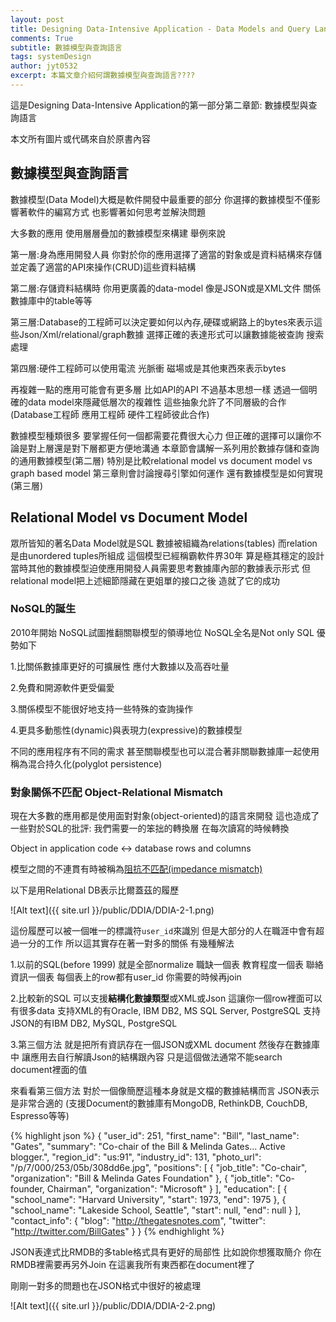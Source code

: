 ```yaml
---
layout: post
title: Designing Data-Intensive Application - Data Models and Query Languages
comments: True 
subtitle: 數據模型與查詢語言
tags: systemDesign 
author: jyt0532
excerpt: 本篇文章介紹何謂數據模型與查詢語言????
---
```


這是Designing Data-Intensive Application的第一部分第二章節: 數據模型與查詢語言

本文所有圖片或代碼來自於原書內容

## 數據模型與查詢語言

數據模型(Data Model)大概是軟件開發中最重要的部分 你選擇的數據模型不僅影響著軟件的編寫方式 也影響著如何思考並解決問題

大多數的應用 使用層層疊加的數據模型來構建 舉例來說

第一層:身為應用開發人員 你對於你的應用選擇了適當的對象或是資料結構來存儲 並定義了適當的API來操作(CRUD)這些資料結構

第二層:存儲資料結構時 你用更廣義的data-model 像是JSON或是XML文件 關係數據庫中的table等等

第三層:Database的工程師可以決定要如何以內存,硬碟或網路上的bytes來表示這些Json/Xml/relational/graph數據 選擇正確的表達形式可以讓數據能被查詢 搜索 處理

第四層:硬件工程師可以使用電流 光脈衝 磁場或是其他東西來表示bytes

再複雜一點的應用可能會有更多層 比如API的API 不過基本思想一樣 透過一個明確的data model來隱藏低層次的複雜性 這些抽象允許了不同層級的合作(Database工程師 應用工程師 硬件工程師彼此合作)

數據模型種類很多 要掌握任何一個都需要花費很大心力 但正確的選擇可以讓你不論是對上層還是對下層都更方便地溝通 
本章節會講解一系列用於數據存儲和查詢的通用數據模型(第二層) 特別是比較relational model vs document model vs graph based model 
第三章則會討論搜尋引擎如何運作 還有數據模型是如何實現(第三層)

## Relational Model vs Document Model

眾所皆知的著名Data Model就是SQL 數據被組織為relations(tables) 而relation是由unordered tuples所組成 這個模型已經稱霸軟件界30年 算是極其穩定的設計 當時其他的數據模型迫使應用開發人員需要思考數據庫內部的數據表示形式 但relational model把上述細節隱藏在更姐單的接口之後 造就了它的成功

### NoSQL的誕生

2010年開始 NoSQL試圖推翻關聯模型的領導地位 NoSQL全名是Not only SQL 優勢如下

1.比關係數據庫更好的可擴展性 應付大數據以及高吞吐量

2.免費和開源軟件更受偏愛

3.關係模型不能很好地支持一些特殊的查詢操作

4.更具多動態性(dynamic)與表現力(expressive)的數據模型

不同的應用程序有不同的需求 甚至關聯模型也可以混合著非關聯數據庫一起使用 稱為混合持久化(polyglot persistence)

### 對象關係不匹配 Object-Relational Mismatch

現在大多數的應用都是使用面對對象(object-oriented)的語言來開發 這也造成了一些對於SQL的批評: 我們需要一的笨拙的轉換層 在每次讀寫的時候轉換

Object in application code <-> database rows and columns

模型之間的不連貫有時被稱為[阻抗不匹配(impedance mismatch)](https://en.wikipedia.org/wiki/Object-relational_impedance_mismatch)

以下是用Relational DB表示比爾蓋茲的履歷

![Alt text]({{ site.url }}/public/DDIA/DDIA-2-1.png)

這份履歷可以被一個唯一的標識符`user_id`來識別 但是大部分的人在職涯中會有超過一分的工作 所以這其實存在著一對多的關係 有幾種解法

1.以前的SQL(before 1999) 就是全部normalize 職缺一個表 教育程度一個表 聯絡資訊一個表 每個表上的row都有user_id 你需要的時候再join

2.比較新的SQL 可以支援**結構化數據類型**或XML或Json 這讓你一個row裡面可以有很多data 支持XML的有Oracle, IBM DB2, MS SQL Server, PostgreSQL 支持JSON的有IBM DB2, MySQL, PostgreSQL

3.第三個方法 就是把所有資訊存在一個JSON或XML document 然後存在數據庫中 讓應用去自行解讀Json的結構跟內容 只是這個做法通常不能search document裡面的值

來看看第三個方法 對於一個像簡歷這種本身就是文檔的數據結構而言 JSON表示是非常合適的
(支援Document的數據庫有MongoDB, RethinkDB, CouchDB, Espresso等等)

{% highlight json %}
{
  "user_id": 251,
  "first_name": "Bill",
  "last_name": "Gates",
  "summary": "Co-chair of the Bill & Melinda Gates... Active blogger.",
  "region_id": "us:91",
  "industry_id": 131,
  "photo_url": "/p/7/000/253/05b/308dd6e.jpg",
  "positions": [
    {
      "job_title": "Co-chair",
      "organization": "Bill & Melinda Gates Foundation"
    },
    {
      "job_title": "Co-founder, Chairman",
      "organization": "Microsoft"
    }
  ],
  "education": [
    {
      "school_name": "Harvard University",
      "start": 1973,
      "end": 1975
    },
    {
      "school_name": "Lakeside School, Seattle",
      "start": null,
      "end": null
    }
  ],
  "contact_info": {
    "blog": "http://thegatesnotes.com",
    "twitter": "http://twitter.com/BillGates"
  }
}
{% endhighlight %}

JSON表達式比RMDB的多table格式具有更好的局部性 比如說你想獲取簡介 你在RMDB裡需要再另外Join 在這裏我所有東西都在document裡了

剛剛一對多的問題也在JSON格式中很好的被處理

![Alt text]({{ site.url }}/public/DDIA/DDIA-2-2.png)













